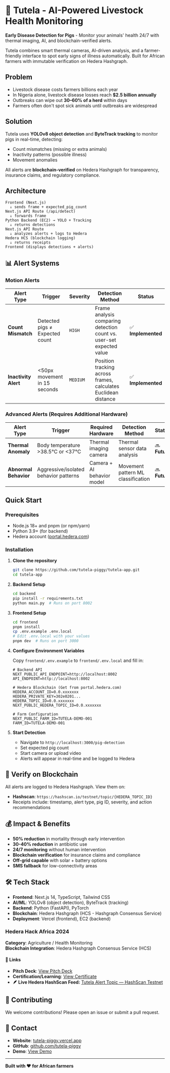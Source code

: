 # 🐷 Tutela - AI-Powered Livestock Health Monitoring

**Early Disease Detection for Pigs** - Monitor your animals' health 24/7 with thermal imaging, AI, and blockchain-verified alerts.

Tutela combines smart thermal cameras, AI-driven analysis, and a farmer-friendly interface to spot early signs of illness automatically. Built for African farmers with immutable verification on Hedera Hashgraph.

## Problem

- Livestock disease costs farmers billions each year
- In Nigeria alone, livestock disease losses reach **$2.5 billion annually**
- Outbreaks can wipe out **30–60% of a herd** within days
- Farmers often don't spot sick animals until outbreaks are widespread

## Solution

Tutela uses **YOLOv8 object detection** and **ByteTrack tracking** to monitor pigs in real-time, detecting:
- Count mismatches (missing or extra animals)
- Inactivity patterns (possible illness)
- Movement anomalies

All alerts are **blockchain-verified** on Hedera Hashgraph for transparency, insurance claims, and regulatory compliance.

## Architecture

```
Frontend (Next.js)
  ↓ sends frame + expected_pig_count
Next.js API Route (/api/detect)
  ↓ forwards frame
Python Backend (EC2) → YOLO + Tracking
  ↓ returns detections
Next.js API Route
  ↓ analyzes alerts + logs to Hedera
Hedera HCS (blockchain logging)
  ↓ returns receipts
Frontend (displays detections + alerts)
```

## 📊 Alert Systems

### Motion Alerts

| Alert Type           | Trigger                        | Severity | Detection Method                                                     | Status            |
| -------------------- | ------------------------------ | -------- | -------------------------------------------------------------------- | ----------------- |
| **Count Mismatch**   | Detected pigs ≠ Expected count | `HIGH`   | Frame analysis comparing detection count vs. user-set expected value | ✅ **Implemented** |
| **Inactivity Alert** | <50px movement in 15 seconds   | `MEDIUM` | Position tracking across frames, calculates Euclidean distance       | ✅ **Implemented** |

### Advanced Alerts (Requires Additional Hardware)

| Alert Type            | Trigger                               | Required Hardware          | Detection Method                   | Status       |
| --------------------- | ------------------------------------- | -------------------------- | ---------------------------------- | ------------ |
| **Thermal Anomaly**   | Body temperature >38.5°C or <37°C     | Thermal imaging camera     | Thermal sensor data analysis       | 🔜 **Future** |
| **Abnormal Behavior** | Aggressive/isolated behavior patterns | Camera + AI behavior model | Movement pattern ML classification | 🔜 **Future** |

## Quick Start

### Prerequisites

- Node.js 18+ and pnpm (or npm/yarn)
- Python 3.9+ (for backend)
- Hedera account ([portal.hedera.com](https://portal.hedera.com))

### Installation

1. **Clone the repository**
   ```bash
   git clone https://github.com/tutela-piggy/tutela-app.git
   cd tutela-app
   ```

2. **Backend Setup**
   ```bash
   cd backend
   pip install -r requirements.txt
   python main.py  # Runs on port 8002
   ```

3. **Frontend Setup**
   ```bash
   cd frontend
   pnpm install
   cp .env.example .env.local
   # Edit .env.local with your values
   pnpm dev  # Runs on port 3000
   ```

4. **Configure Environment Variables**
   
   Copy `frontend/.env.example` to `frontend/.env.local` and fill in:
   
   ```env
   # Backend API
   NEXT_PUBLIC_API_ENDPOINT=http://localhost:8002
   API_ENDPOINT=http://localhost:8002
   
   # Hedera Blockchain (Get from portal.hedera.com)
   HEDERA_ACCOUNT_ID=0.0.xxxxxxx
   HEDERA_PRIVATE_KEY=302e0201...
   HEDERA_TOPIC_ID=0.0.xxxxxxx
   NEXT_PUBLIC_HEDERA_TOPIC_ID=0.0.xxxxxxx
   
   # Farm Configuration
   NEXT_PUBLIC_FARM_ID=TUTELA-DEMO-001
   FARM_ID=TUTELA-DEMO-001
   ```

5. **Start Detection**
   - Navigate to `http://localhost:3000/pig-detection`
   - Set expected pig count
   - Start camera or upload video
   - Alerts will appear in real-time and be logged to Hedera

## 🔗 Verify on Blockchain

All alerts are logged to Hedera Hashgraph. View them on:
- **Hashscan**: `https://hashscan.io/testnet/topic/{HEDERA_TOPIC_ID}`
- Receipts include: timestamp, alert type, pig ID, severity, and action recommendations

## 💰 Impact & Benefits

- **50% reduction** in mortality through early intervention
- **30-40% reduction** in antibiotic use
- **24/7 monitoring** without human intervention
- **Blockchain verification** for insurance claims and compliance
- **Off-grid capable** with solar + battery options
- **SMS fallback** for low-connectivity areas

## 🛠️ Tech Stack

- **Frontend**: Next.js 14, TypeScript, Tailwind CSS
- **AI/ML**: YOLOv8 (object detection), ByteTrack (tracking)
- **Backend**: Python (FastAPI), PyTorch
- **Blockchain**: Hedera Hashgraph (HCS - Hashgraph Consensus Service)
- **Deployment**: Vercel (frontend), EC2 (backend)

### Hedera Hack Africa 2024

**Category**: Agriculture / Health Monitoring  
**Blockchain Integration**: Hedera Hashgraph Consensus Service (HCS)


#### 🔗 Links


- **Pitch Deck**: [View Pitch Deck](./assets/Tutela-DECK-Summer25.pdf)  
- **Certification/Learning**: [View Certificate](./assets/c0c6cb07-7411-4c5c-a8e1-72885502b6db.pdf)
- **🪶 Live Hedera HashScan Feed:** [Tutela Alert Topic — HashScan Testnet](https://hashscan.io/testnet/topic/0.0.7174333)  



## 🤝 Contributing

We welcome contributions! Please open an issue or submit a pull request.

## 📧 Contact

- **Website**: [tutela-piggy.vercel.app](https://tutela-piggy.vercel.app)
- **GitHub**: [github.com/tutela-piggy](https://github.com/tutela-piggy)
- **Demo**: [View Demo](https://tutela-piggy.vercel.app/pig-detection)


---

**Built with ❤️ for African farmers**


